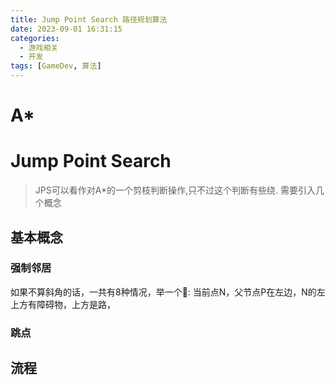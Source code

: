 ```yaml
---
title: Jump Point Search 路径规划算法
date: 2023-09-01 16:31:15
categories:
  - 游戏相关
  - 开发
tags: [GameDev, 算法]
---
```


# A* 

# Jump Point Search
> JPS可以看作对A*的一个剪枝判断操作,只不过这个判断有些绕. 需要引入几个概念
## 基本概念

### 强制邻居
如果不算斜角的话，一共有8种情况，举一个🌰: 当前点N，父节点P在左边，N的左上方有障碍物，上方是路，

### 跳点

## 流程
